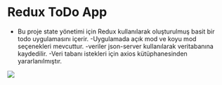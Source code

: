 # Redux ToDo App

- Bu proje state yönetimi için Redux kullanılarak oluşturulmuş basit bir todo uygulamasını içerir.
  -Uygulamada açık mod ve koyu mod seçenekleri mevcuttur.
  -veriler json-server kullanılarak veritabanına kaydedilir.
  -Veri tabanı istekleri için axios kütüphanesinden yararlanılmıştır.

![](/public/screen.gifscreen.gif)
